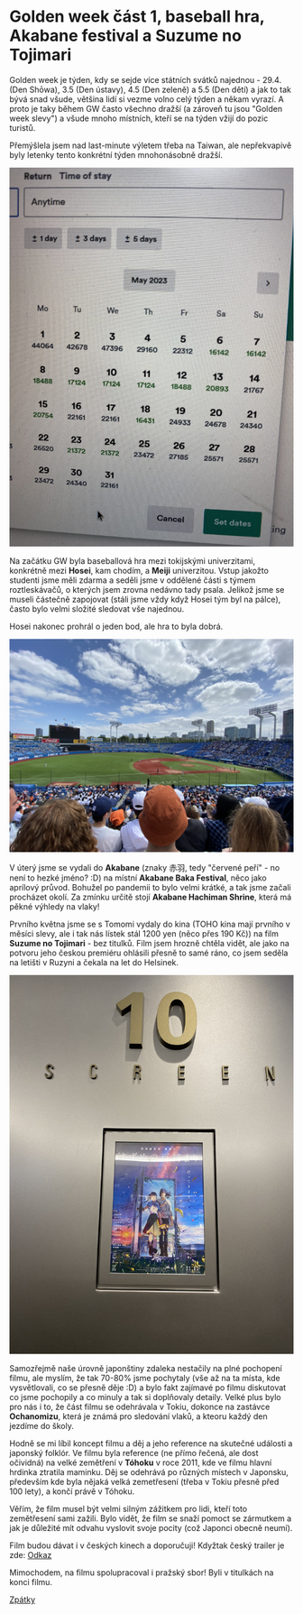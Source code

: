 # Golden week část 1, baseball hra, Akabane festival a Suzume no Tojimari

Golden week je týden, kdy se sejde více státních svátků najednou - 29.4. (Den Shōwa), 3.5 (Den ústavy), 4.5 (Den zeleně) a 5.5 (Den dětí) a jak to tak bývá snad všude, většina lidí si vezme volno celý týden a někam vyrazí. A proto je taky během GW často všechno dražší (a zároveň tu jsou "Golden week slevy") a všude mnoho místních, kteří se na týden vžijí do pozic turistů.

Přemýšlela jsem nad last-minute výletem třeba na Taiwan, ale nepřekvapivě byly letenky tento konkrétní týden mnohonásobně dražší.

![Branching](../photos/goldenweek.jpeg)

Na začátku GW byla baseballová hra mezi tokijskými univerzitami, konkrétně mezi **Hosei**, kam chodím, a **Meiji** univerzitou. Vstup jakožto studenti jsme měli zdarma a seděli jsme v oddělené části s týmem roztleskávačů, o kterých jsem zrovna nedávno tady psala. Jelikož jsme se museli částečně zapojovat (stáli jsme vždy když Hosei tým byl na pálce), často bylo velmi složité sledovat vše najednou. 

Hosei nakonec prohrál o jeden bod, ale hra to byla dobrá.

![Branching](../photos/baseball.jpeg)

V úterý jsme se vydali do **Akabane** (znaky 赤羽, tedy "červené peří" - no není to hezké jméno? :D) na místní **Akabane Baka Festival**, něco jako aprílový průvod. Bohužel po pandemii to bylo velmi krátké, a tak jsme začali procházet okolí. Za zmínku určitě stojí **Akabane Hachiman Shrine**, která má pěkné výhledy na vlaky!


Prvního května jsme se s Tomomi vydaly do kina (TOHO kina mají prvního v měsíci slevy, ale i tak nás lístek stál 1200 yen (něco přes 190 Kč)) na film **Suzume no Tojimari** - bez titulků. Film jsem hrozně chtěla vidět, ale jako na potvoru jeho českou premiéru ohlásili přesně to samé ráno, co jsem seděla na letišti v Ruzyni a čekala na let do Helsinek. 

![Branching](../photos/suzume.jpeg)

Samozřejmě naše úrovně japonštiny zdaleka nestačily na plné pochopení filmu, ale myslím, že tak 70-80% jsme pochytaly (vše až na ta místa, kde vysvětlovali, co se přesně děje :D) a bylo fakt zajímavé po filmu diskutovat co jsme pochopily a co minuly a tak si doplňovaly detaily. Velké plus bylo pro nás i to, že část filmu se odehrávala v Tokiu, dokonce na zastávce **Ochanomizu**, která je známá pro sledování vlaků, a kteoru každý den jezdíme do školy.

Hodně se mi líbil koncept filmu a děj a jeho reference na skutečné události a japonský folklór. Ve filmu byla reference (ne přímo řečená, ale dost očividná) na velké zemětření v **Tóhoku** v roce 2011, kde ve filmu hlavní hrdinka ztratila maminku. Děj se odehrává po různých místech v Japonsku, především kde byla nějaká velká zemetřesení (třeba v Tokiu přesně před 100 lety), a končí právě v Tóhoku. 

Věřím, že film musel být velmi silným zážitkem pro lidi, kteří toto zemětřesení sami zažili. Bylo vidět, že film se snaží pomoct se zármutkem a jak je důležité mít odvahu vyslovit svoje pocity (což Japonci obecně neumí).

Film budou dávat i v českých kinech a doporučuji! Kdyžtak český trailer je zde: [Odkaz](https://www.youtube.com/watch?v=ctFsBSS5jIA)

Mimochodem, na filmu spolupracoval i pražský sbor! Byli v titulkách na konci filmu.


[Zpátky](../)
